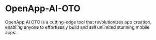 # OpenApp-AI-OTO
OpenApp AI OTO is a cutting-edge tool that revolutionizes app creation, enabling anyone to effortlessly build and sell unlimited stunning mobile apps.
